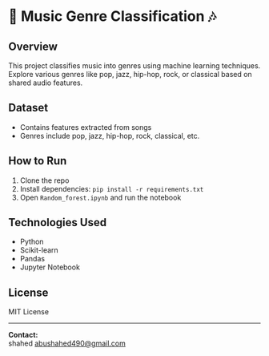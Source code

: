 # 🎵 Music Genre Classification 🎶

## Overview
This project classifies music into genres using machine learning techniques.  
Explore various genres like pop, jazz, hip-hop, rock, or classical based on shared audio features.

## Dataset
- Contains features extracted from songs
- Genres include pop, jazz, hip-hop, rock, classical, etc.

## How to Run
1. Clone the repo  
2. Install dependencies: `pip install -r requirements.txt`  
3. Open `Random_forest.ipynb` and run the notebook  

## Technologies Used
- Python  
- Scikit-learn  
- Pandas  
- Jupyter Notebook  



## License
MIT License

---

**Contact:**  
shahed
abushahed490@gmail.com  
